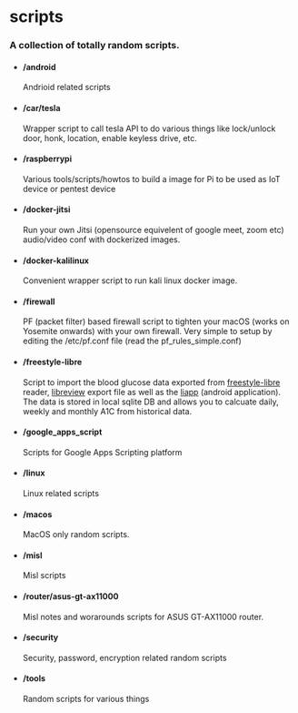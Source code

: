 # scripts

### A collection of totally random scripts.

- #### /android
  Andrioid related scripts

- #### /car/tesla
  Wrapper script to call tesla API to do various things like lock/unlock door, honk, location, enable keyless drive, etc.

- #### /raspberrypi
  Various tools/scripts/howtos to build a image for Pi to be used as IoT device or pentest device

- #### /docker-jitsi
  Run your own Jitsi (opensource equivelent of google meet, zoom etc) audio/video conf with dockerized images.

- #### /docker-kalilinux
  Convenient wrapper script to run kali linux docker image.
  
- #### /firewall
  PF (packet filter) based firewall script to tighten your macOS (works on Yosemite onwards) with your own firewall. Very simple to setup by editing the /etc/pf.conf file (read the pf_rules_simple.conf)

- #### /freestyle-libre 
  Script to import the blood glucose data exported from [freestyle-libre](https://www.freestylelibre.us/) reader, [libreview](https://libreview.com) export file as well as the [liapp](https://play.google.com/store/apps/details?id=de.cm.liapp&hl=en_US) (android application). The data is stored in local sqlite DB and allows you to calcuate daily, weekly and monthly A1C from historical data. 

- #### /google_apps_script
  Scripts for Google Apps Scripting platform

- #### /linux
  Linux related scripts
  
- #### /macos
  MacOS only random scripts.

- #### /misl
  Misl scripts 

- #### /router/asus-gt-ax11000
  Misl notes and worarounds scripts for ASUS GT-AX11000 router. 
  
- #### /security
  Security, password, encryption related random scripts

- #### /tools
  Random scripts for various things

